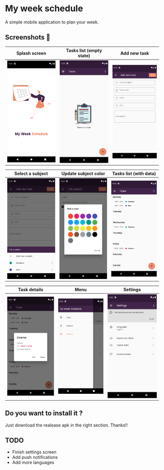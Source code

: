 # My week schedule

A simple mobile application to plan your week.

## Screenshots 📸


| Splash screen | Tasks list (empty state) | Add new task |
|----------------|-------------------------------|-----------------------------|
|![](./screenshots/splash_screen.png)|![](./screenshots/empty_task_screen.png)|![](./screenshots/add_task.png)            |


| Select a subject | Update subject color | Tasks list (with data) |
|----------------|-------------------------------|-----------------------------|
|![](./screenshots/pick_subject_for_task.png)|![](./screenshots/pick_subject_color.png)|![](./screenshots/tasks_view.png)            |


| Task details | Menu | Settings |
|----------------|-------------------------------|-----------------------------|
|![](./screenshots/task_details.png)|![](./screenshots/menu.png)|![](./screenshots/settings.png)            |

## Do you want to install it ?

Just download the realease apk in the right section. Thanks!!


## TODO

- Finish settings screen
- Add push notifications
- Add more languages